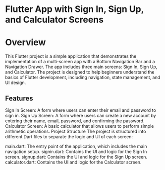 Flutter App with Sign In, Sign Up, and Calculator Screens
==========================================================
Overview
========
This Flutter project is a simple application that demonstrates the implementation of a multi-screen app with a Bottom Navigation Bar and a Navigation Drawer. The app includes three main screens: Sign In, Sign Up, and Calculator. The project is designed to help beginners understand the basics of Flutter development, including navigation, state management, and UI design.

Features
--------
Sign In Screen: A form where users can enter their email and password to sign in.
Sign Up Screen: A form where users can create a new account by entering their name, email, password, and confirming the password.
Calculator Screen: A basic calculator that allows users to perform simple arithmetic operations.
Project Structure
The project is structured into different Dart files to separate the logic and UI of each screen:

main.dart: The entry point of the application, which includes the main navigation setup.
signin.dart: Contains the UI and logic for the Sign In screen.
signup.dart: Contains the UI and logic for the Sign Up screen.
calculator.dart: Contains the UI and logic for the Calculator screen.